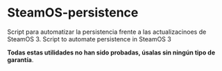 # SteamOS-persistence
Script para automatizar la persistencia frente a las actualizacinoes de SteamOS 3. Script to automate persistence in SteamOS 3

**Todas estas utilidades no han sido probadas, úsalas sin ningún tipo de garantía**.
